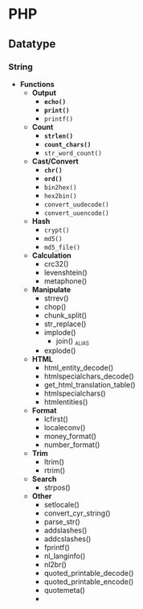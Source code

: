 # PHP
## Datatype
### String
- **Functions**
    - **Output**
        - **`echo()`**
        - **`print()`**
        - `printf()`
    - **Count**
        - **`strlen()`**
        - **`count_chars()`**
        - `str_word_count()`
    - **Cast/Convert**
        - **`chr()`**
        - **`ord()`**
        - `bin2hex()`
        - `hex2bin()`
        - `convert_uudecode()`
        - `convert_uuencode()`
    - **Hash**
        - `crypt()`
        - `md5()`
        - `md5_file()`
    - **Calculation**
        - crc32()
        - levenshtein()
        - metaphone()
    - **Manipulate**
        - strrev()
        - chop()
        - chunk_split()
        - str_replace()
        - implode()
            - join() <small><sub>ALIAS</sub></small>
        - explode()
    - **HTML**
        - html_entity_decode()
        - htmlspecialchars_decode()
        - get_html_translation_table()
        - htmlspecialchars()
        - htmlentities()
    - **Format**
        - lcfirst()
        - localeconv()
        - money_format()
        - number_format()
    - **Trim**
        - ltrim()
        - rtrim()
    - **Search**
        - strpos()
    - **Other**
        - setlocale()
        - convert_cyr_string()
        - parse_str()
        - addslashes()
        - addcslashes()
        - fprintf()
        - nl_langinfo()
        - nl2br()
        - quoted_printable_decode()
        - quoted_printable_encode()
        - quotemeta()
        - 